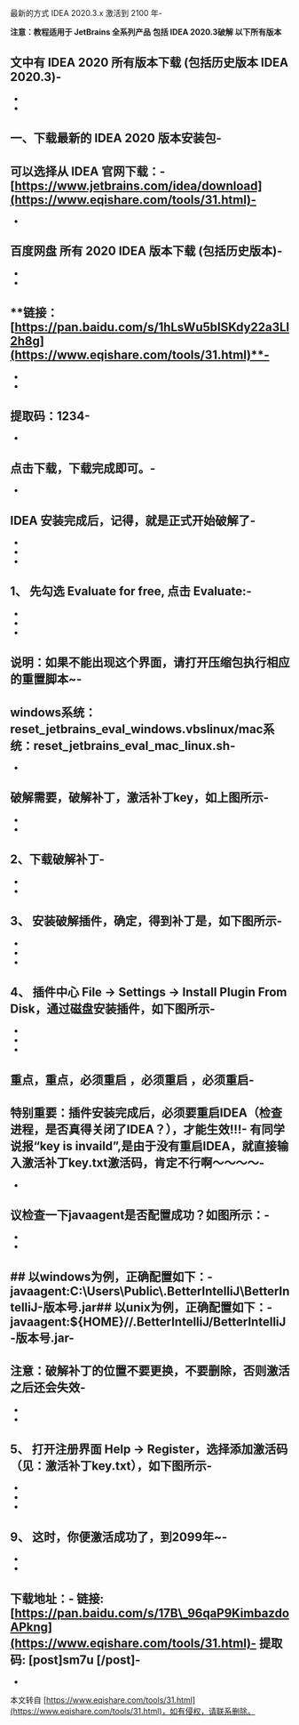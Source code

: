 最新的方式 IDEA 2020.3.x 激活到 2100 年-

**注意：教程适用于 JetBrains 全系列产品 包括 IDEA 2020.3破解 以下所有版本**

**文中有 IDEA 2020 所有版本下载 (包括历史版本 IDEA 2020.3)**-
-
-
-
**一、下载最新的 IDEA 2020 版本安装包**-
-
可以选择从 IDEA 官网下载：-
[https://www.jetbrains.com/idea/download](https://www.eqishare.com/tools/31.html)-
-
-
**百度网盘 所有 2020 IDEA 版本下载 (包括历史版本)**-
-
-
-
**链接：[https://pan.baidu.com/s/1hLsWu5bISKdy22a3Ll2h8g](https://www.eqishare.com/tools/31.html)**-
-
-
-
**提取码：1234**-
-
-
点击下载，下载完成即可。-
-
-
**IDEA 安装完成后，记得，就是正式开始破解了**-
-
-
-
-
**1、 先勾选 Evaluate for free, 点击 Evaluate:**-
-
-
-
-
**说明：如果不能出现这个界面，请打开压缩包执行相应的重置脚本~**-
-
windows系统：reset\_jetbrains\_eval\_windows.vbslinux/mac系统：reset\_jetbrains\_eval\_mac\_linux.sh-
-
-
**破解需要，破解补丁，激活补丁key，如上图所示**-
-
-
-
**2、下载破解补丁**-
-
-
-
**3、 安装破解插件，确定，得到补丁是，如下图所示**-
-
-
-
-
**4、 插件中心 File -> Settings -> Install Plugin From Disk，通过磁盘安装插件，如下图所示**-
-
-
-
-
**重点，重点，必须重启 ，必须重启 ，必须重启**-
-
特别重要：插件安装完成后，必须要重启IDEA（检查进程，是否真得关闭了IDEA？），才能生效!!!-
有同学说报“key is invaild”,是由于没有重启IDEA，就直接输入激活补丁key.txt激活码，肯定不行啊～～～～-
-
-
**议检查一下javaagent是否配置成功？如图所示：**-
-
-
-
\## 以windows为例，正确配置如下：\-javaagent:C:\\Users\\Public\\.BetterIntelliJ\\BetterIntelliJ\-版本号.jar\## 以unix为例，正确配置如下：\-javaagent:${HOME}//.BetterIntelliJ/BetterIntelliJ-版本号.jar-
-
**注意：破解补丁的位置不要更换，不要删除，否则激活之后还会失效**-
-
-
-
**5、 打开注册界面 Help -> Register，选择添加激活码（见：激活补丁key.txt），如下图所示**-
-
-
-
-
**9、 这时，你便激活成功了，到2099年~**-
-
-
-
下载地址：-
链接: [https://pan.baidu.com/s/17B\_96qaP9KimbazdoAPkng](https://www.eqishare.com/tools/31.html)-
提取码: \[post\]sm7u \[/post\]-
-

-

本文转自 [https://www.eqishare.com/tools/31.html](https://www.eqishare.com/tools/31.html)，如有侵权，请联系删除。